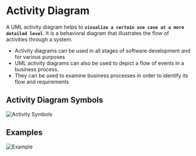 # Activity Diagram
A UML activity diagram helps to **`visualize a certain use case at a more detailed level`**. It is a behavioral diagram that illustrates the flow of activities through a system.

- Activity diagrams can be used in all stages of software development and for various purposes
- UML activity diagrams can also be used to depict a flow of events in a business process. 
- They can be used to examine business processes in order to identify its flow and requirements

##  Activity Diagram Symbols
![Activity Symbols](https://github.com/venu-shastri/ooad-uml-knowledge/blob/master/images/Activity-diagram-1.png)

## Examples

![Example](https://github.com/venu-shastri/ooad-uml-knowledge/blob/master/images/Activity-diagram-Example.png)
<!--stackedit_data:
eyJoaXN0b3J5IjpbMjMxMzYyNjQ4LDE0NzMzMzM5MzgsNzgxOD
M4Mzk2LC0xNzI3ODQ2MzY2LC0yNzc3NTUzODJdfQ==
-->